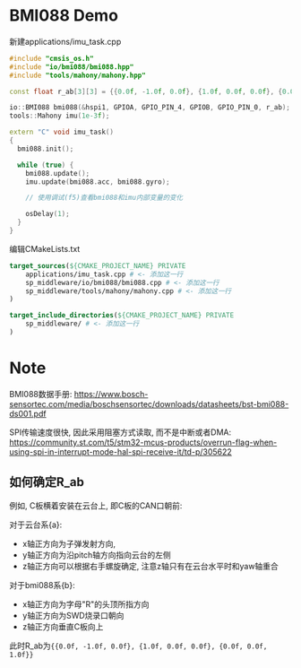 # BMI088 Demo

新建applications/imu_task.cpp
```c++
#include "cmsis_os.h"
#include "io/bmi088/bmi088.hpp"
#include "tools/mahony/mahony.hpp"

const float r_ab[3][3] = {{0.0f, -1.0f, 0.0f}, {1.0f, 0.0f, 0.0f}, {0.0f, 0.0f, 1.0f}};

io::BMI088 bmi088(&hspi1, GPIOA, GPIO_PIN_4, GPIOB, GPIO_PIN_0, r_ab); // C板, TODO 达妙
tools::Mahony imu(1e-3f);

extern "C" void imu_task()
{
  bmi088.init();

  while (true) {
    bmi088.update();
    imu.update(bmi088.acc, bmi088.gyro);

    // 使用调试(f5)查看bmi088和imu内部变量的变化

    osDelay(1);
  }
}
```

编辑CMakeLists.txt
```cmake
target_sources(${CMAKE_PROJECT_NAME} PRIVATE
    applications/imu_task.cpp # <- 添加这一行
    sp_middleware/io/bmi088/bmi088.cpp # <- 添加这一行
    sp_middleware/tools/mahony/mahony.cpp # <- 添加这一行
)

target_include_directories(${CMAKE_PROJECT_NAME} PRIVATE
    sp_middleware/ # <- 添加这一行
)
```

# Note

BMI088数据手册: https://www.bosch-sensortec.com/media/boschsensortec/downloads/datasheets/bst-bmi088-ds001.pdf

SPI传输速度很快, 因此采用阻塞方式读取, 而不是中断或者DMA: https://community.st.com/t5/stm32-mcus-products/overrun-flag-when-using-spi-in-interrupt-mode-hal-spi-receive-it/td-p/305622

## 如何确定R_ab

例如, C板横着安装在云台上, 即C板的CAN口朝前:

对于云台系{a}: 
- x轴正方向为子弹发射方向,
- y轴正方向为沿pitch轴方向指向云台的左侧
- z轴正方向可以根据右手螺旋确定, 注意z轴只有在云台水平时和yaw轴重合

对于bmi088系{b}:
- x轴正方向为字母"R"的头顶所指方向
- y轴正方向为SWD烧录口朝向
- z轴正方向垂直C板向上

此时R_ab为`{{0.0f, -1.0f, 0.0f}, {1.0f, 0.0f, 0.0f}, {0.0f, 0.0f, 1.0f}}`